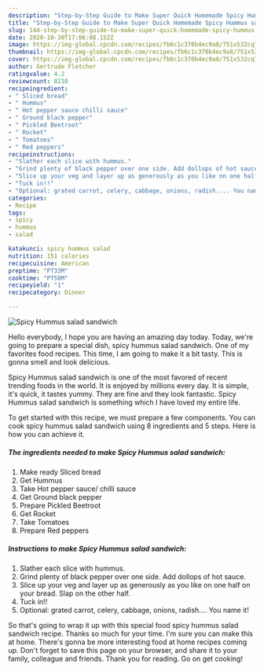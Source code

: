 ```yaml
---
description: "Step-by-Step Guide to Make Super Quick Homemade Spicy Hummus salad sandwich"
title: "Step-by-Step Guide to Make Super Quick Homemade Spicy Hummus salad sandwich"
slug: 144-step-by-step-guide-to-make-super-quick-homemade-spicy-hummus-salad-sandwich
date: 2020-10-30T17:06:08.152Z
image: https://img-global.cpcdn.com/recipes/fb6c1c370b4ec9a8/751x532cq70/spicy-hummus-salad-sandwich-recipe-main-photo.jpg
thumbnail: https://img-global.cpcdn.com/recipes/fb6c1c370b4ec9a8/751x532cq70/spicy-hummus-salad-sandwich-recipe-main-photo.jpg
cover: https://img-global.cpcdn.com/recipes/fb6c1c370b4ec9a8/751x532cq70/spicy-hummus-salad-sandwich-recipe-main-photo.jpg
author: Gertrude Fletcher
ratingvalue: 4.2
reviewcount: 8210
recipeingredient:
- " Sliced bread"
- " Hummus"
- " Hot pepper sauce chilli sauce"
- " Ground black pepper"
- " Pickled Beetroot"
- " Rocket"
- " Tomatoes"
- " Red peppers"
recipeinstructions:
- "Slather each slice with hummus."
- "Grind plenty of black pepper over one side. Add dollops of hot sauce."
- "Slice up your veg and layer up as generously as you like on one half on your bread. Slap on the other half."
- "Tuck in!!"
- "Optional: grated carrot, celery, cabbage, onions, radish.... You name it!"
categories:
- Recipe
tags:
- spicy
- hummus
- salad

katakunci: spicy hummus salad 
nutrition: 151 calories
recipecuisine: American
preptime: "PT33M"
cooktime: "PT58M"
recipeyield: "1"
recipecategory: Dinner

---
```



![Spicy Hummus salad sandwich](https://img-global.cpcdn.com/recipes/fb6c1c370b4ec9a8/751x532cq70/spicy-hummus-salad-sandwich-recipe-main-photo.jpg)

Hello everybody, I hope you are having an amazing day today. Today, we're going to prepare a special dish, spicy hummus salad sandwich. One of my favorites food recipes. This time, I am going to make it a bit tasty. This is gonna smell and look delicious.



Spicy Hummus salad sandwich is one of the most favored of recent trending foods in the world. It is enjoyed by millions every day. It is simple, it's quick, it tastes yummy. They are fine and they look fantastic. Spicy Hummus salad sandwich is something which I have loved my entire life.


To get started with this recipe, we must prepare a few components. You can cook spicy hummus salad sandwich using 8 ingredients and 5 steps. Here is how you can achieve it.

<!--inarticleads1-->

##### The ingredients needed to make Spicy Hummus salad sandwich:

1. Make ready  Sliced bread
1. Get  Hummus
1. Take  Hot pepper sauce/ chilli sauce
1. Get  Ground black pepper
1. Prepare  Pickled Beetroot
1. Get  Rocket
1. Take  Tomatoes
1. Prepare  Red peppers




<!--inarticleads2-->

##### Instructions to make Spicy Hummus salad sandwich:

1. Slather each slice with hummus.
1. Grind plenty of black pepper over one side. Add dollops of hot sauce.
1. Slice up your veg and layer up as generously as you like on one half on your bread. Slap on the other half.
1. Tuck in!!
1. Optional: grated carrot, celery, cabbage, onions, radish.... You name it!




So that's going to wrap it up with this special food spicy hummus salad sandwich recipe. Thanks so much for your time. I'm sure you can make this at home. There's gonna be more interesting food at home recipes coming up. Don't forget to save this page on your browser, and share it to your family, colleague and friends. Thank you for reading. Go on get cooking!
